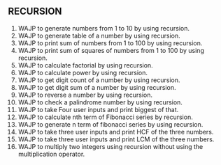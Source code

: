 ## RECURSION
1. WAJP to generate numbers from 1 to 10 by using recursion.
2. WAJP to generate table of a number by using recursion.
3. WAJP to print sum of numbers from 1 to 100 by using recursion.
4. WAJP to print sum of squares of numbers from 1 to 100 by using recursion.
5. WAJP to calculate factorial by using recursion.
6. WAJP to calculate power by using recursion.
7. WAJP to get digit count of a number by using recursion.
8. WAJP to get digit sum of a number by using recursion.
9. WAJP to reverse a number by using recursion.
10. WAJP to check a palindrome number by using recursion.
11. WAJP to take Four user inputs and print biggest of that.
12. WAJP to calculate nth term of Fibonacci series by recursion.
13. WAJP to generate n term of fibonacci series by using recursion.
14. WAJP to take three user inputs and print HCF of the three numbers.
15. WAJP to take three user inputs and print LCM of the three numbers.
16. WAJP to multiply two integers using recursion without using the multiplication operator.

